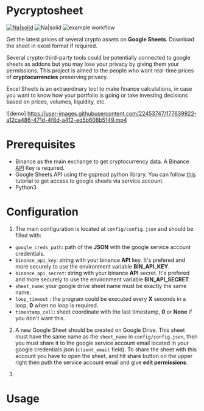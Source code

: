 # Pycryptosheet

  

[![Na|solid](https://img.shields.io/badge/license-GPL-brightgreen)](https://github.com/alturiano/pycryptosheet/blob/main/LICENSE) ![Na|solid](https://img.shields.io/badge/python-3.8-brightgreen) ![example workflow](https://github.com/alturiano/pycryptosheet/actions/workflows/python-app.yml/badge.svg)

 
Get the latest prices of several crypto assets on **Google Sheets**. Download the sheet in excel format if required.
  
Several crypto-third-party tools could be potentially connected to google sheets as addons but you may lose your privacy by giving them your permissions. This project is aimed to the people who want real-time prices of **cryptocurrencies** preserving privacy.


Excel Sheets is an extraordinary tool to make finance calculations, in case you want to know how your portfolio is going or take investing decisions based on prices, volumes, liquidity, etc.

 ![demo] https://user-images.githubusercontent.com/22453747/177639922-a12ca486-471d-4f8d-a412-ed5b606b5149.mp4
  

# Prerequisites

- Binance as the main exchange to get cryptocurrency data. A Binance [API](https://www.binance.com/en/support/faq/360002502072) Key is required.
- Google Sheets API using the gspread python library. You can follow [this](https://docs.gspread.org/en/latest/oauth2.html) tutorial to get access to google sheets via service account.
-  Python3

# Configuration

1. The main configuration is located at `config/config.json`  and should be filled with:

- `google_creds_path`: path of the **JSON** with the google service account credentials.
- `binance_api_key`: string with your binance **API** key. It's prefered and more securely to use the environment variable **BIN_API_KEY**.
- `binance_api_secret`: string with your binance **API** secret. It's prefered and more securely to use the environment variable **BIN_API_SECRET**.
- `sheet_name`: your google drive sheet name must be exactly the same name.
- `loop_timeout` : the program could be executed every **X** seconds in a loop, **0** when no loop is required.
- `timestamp_cell`: sheet coordinate with the last timestamp, **0** or **None** if you don't want this.

2. A new Google Sheet should be created on Google Drive. This sheet must have the same name as the `sheet_name` in `config/config.json`, then you must share it to the google service account email located in your google credentials json (`client_email` field). To share the sheet with this account you have to open the sheet, and hit share button on the upper right then puth the service account email and give **edit permissions**.

3. 
# Usage

  
  
  


